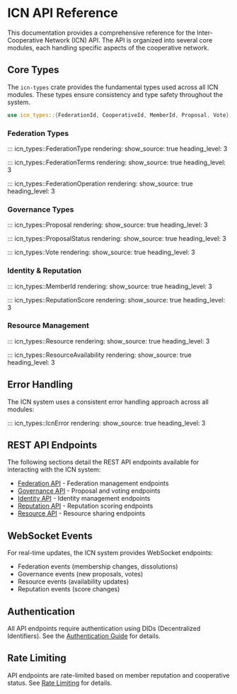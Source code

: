 # ICN API Reference

This documentation provides a comprehensive reference for the Inter-Cooperative Network (ICN) API. The API is organized into several core modules, each handling specific aspects of the cooperative network.

## Core Types

The `icn-types` crate provides the fundamental types used across all ICN modules. These types ensure consistency and type safety throughout the system.

```rust
use icn_types::{FederationId, CooperativeId, MemberId, Proposal, Vote};
```

### Federation Types

::: icn_types::FederationType
    rendering:
      show_source: true
      heading_level: 3

::: icn_types::FederationTerms
    rendering:
      show_source: true
      heading_level: 3

::: icn_types::FederationOperation
    rendering:
      show_source: true
      heading_level: 3

### Governance Types

::: icn_types::Proposal
    rendering:
      show_source: true
      heading_level: 3

::: icn_types::ProposalStatus
    rendering:
      show_source: true
      heading_level: 3

::: icn_types::Vote
    rendering:
      show_source: true
      heading_level: 3

### Identity & Reputation

::: icn_types::MemberId
    rendering:
      show_source: true
      heading_level: 3

::: icn_types::ReputationScore
    rendering:
      show_source: true
      heading_level: 3

### Resource Management

::: icn_types::Resource
    rendering:
      show_source: true
      heading_level: 3

::: icn_types::ResourceAvailability
    rendering:
      show_source: true
      heading_level: 3

## Error Handling

The ICN system uses a consistent error handling approach across all modules:

::: icn_types::IcnError
    rendering:
      show_source: true
      heading_level: 3

## REST API Endpoints

The following sections detail the REST API endpoints available for interacting with the ICN system:

- [Federation API](federation.md) - Federation management endpoints
- [Governance API](governance.md) - Proposal and voting endpoints
- [Identity API](identity.md) - Identity management endpoints
- [Reputation API](reputation.md) - Reputation scoring endpoints
- [Resource API](resources.md) - Resource sharing endpoints

## WebSocket Events

For real-time updates, the ICN system provides WebSocket endpoints:

- Federation events (membership changes, dissolutions)
- Governance events (new proposals, votes)
- Resource events (availability updates)
- Reputation events (score changes)

## Authentication

All API endpoints require authentication using DIDs (Decentralized Identifiers). See the [Authentication Guide](../guides/authentication.md) for details.

## Rate Limiting

API endpoints are rate-limited based on member reputation and cooperative status. See [Rate Limiting](../guides/rate-limiting.md) for details.
